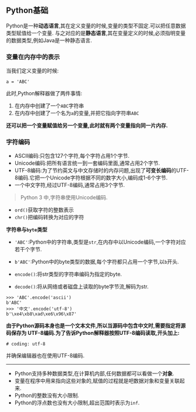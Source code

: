 ## Python基础

Python是一种**动态语言**,其在定义变量的时候,变量的类型不固定.可以把任意数据类型赋值给一个变量.
与之对应的是**静态语言**,其在变量定义的时候,必须指明变量的数据类型,例如Java是一种静态语言.

### 变量在内存中的表示
当我们定义变量的时候:
```
a = 'ABC'
```
此时,Python解释器做了两件事情:
1. 在内存中创建了一个`ABC`字符串
2. 在内存中创建了一个名为`a`的变量,并把它指向字符串`ABC`

**还可以把一个变量赋值给另一个变量,此时就有两个变量指向同一片内存.**

### 字符编码
- ASCII编码:只包含127个字符,每个字符占用1个字节.
- Unicode编码:把所有语言统一到一套编码里面,通常占用2个字节.
- UTF-8编码:为了节约英文与中文存储时的内存问题,出现了**可变长编码**的UTF-8编码.它把一个Unicode字符根据不同的数字大小,编码成1-6个字节.
- 一个中文字符,经过UTF-8编码,通常占用3个字节.

> Python 3 中,字符串使用Unicode编码.

- `ord()`获取字符的整数表示
- `chr()`把编码转换为对应的字符

**字符串与`byte`类型**
- `'ABC'`:Python中的字符串,类型是`str`,在内存中以Unicode编码,一个字符对应若干个字节.
- `b'ABC'`:Python中的byte类型的数据,每个字符都只占用一个字节,以`b`开头.

- `encode()`:将str类型的字符串编码为指定的byte.
- `decode()`:将从网络或者磁盘上读取的byte字节流,解码为str.

```
>>> 'ABC'.encode('ascii')
b'ABC'
>>> '中文'.encode('utf-8')
b'\xe4\xb8\xad\xe6\x96\x87'
```
**由于Python源码本身也是一个文本文件,所以当源码中包含中文时,需要指定将源码保存为
UTF-8编码.为了告诉Python解释器按照UTF-8编码读取,开头加上:**

```
# coding: utf-8
```
并确保编辑器也在使用UTF-8编码.


---

- Python支持多种数据类型,在计算机内部,任何数据都可以看做一个**对象**.
- 变量在程序中用来指向这些对象的,赋值的过程就是吧数据对象和变量关联起来.
- Python的整数没有大小限制.
- Python的浮点数也没有大小限制,超出范围时表示为`inf`.
